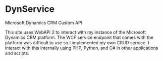 # DynService
Microsoft Dynamics CRM Custom API

This site uses WebAPI 2 to interact with my instance of the Microsoft Dynamics CRM platform. The WCF service endpoint that comes with the platform was difficult to use so I implemented my own CRUD service. I interact with this internally using PHP, Python, and C# in other applications and scripts.
